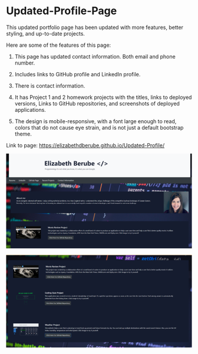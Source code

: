 # Updated-Profile-Page



This updated portfolio page has been updated with more features, better styling, and up-to-date projects.

Here are some of the features of this page:

1. This page has updated contact information. Both email and phone number.

2. Includes links to GitHub profile and LinkedIn profile. 

3. There is contact information.

4. It has Project 1 and 2 homework projects with the titles, links to deployed versions, Links to GitHub repositories, and screenshots of deployed applications. 

5. The design is mobile-responsive, with a font large enough to read, colors that do not cause eye strain, and is not just a default bootstrap theme.


Link to page:  https://elizabethdberube.github.io/Updated-Profile/

![image](Screenshot.png)

![image](Screenshot2.png)
